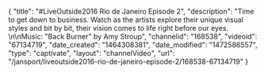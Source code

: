 {
    "title": "#LiveOutside2016 Rio de Janeiro Episode 2",
    "description": "Time to get down to business. Watch as the artists explore their unique visual styles and bit by bit, their vision comes to life right before our eyes. \n\nMusic: \"Back Burner\" by Amy Stroup",
    "channelid": "168538",
    "videoid": "67134719",
    "date_created": "1464308381",
    "date_modified": "1472586557",
    "type": "captivate",
    "layout": "channelVideo",
    "url": "\/jansport\/liveoutside2016-rio-de-janeiro-episode-2\/168538-67134719"
}